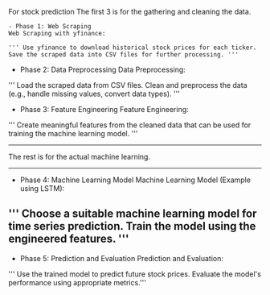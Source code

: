 For stock prediction
The first 3 is for the gathering and cleaning the data.
~~~~~~~~~~~~~~~~~~~~~~~~~~~~~~~~~~~~~~~~~~~~~~~~~~~~~~~~~~~~~~
- Phase 1: Web Scraping
Web Scraping with yfinance:

''' Use yfinance to download historical stock prices for each ticker.
Save the scraped data into CSV files for further processing. '''
~~~~~~~~~~~~~~~~~~~~~~~~~~~~~~~~~~~~~~~~~~~~~~~~~~~~~~~~~~~~~~~~
- Phase 2: Data Preprocessing
Data Preprocessing:

''' Load the scraped data from CSV files.
Clean and preprocess the data (e.g., handle missing values, convert data types). '''

- Phase 3: Feature Engineering
Feature Engineering:

''' Create meaningful features from the cleaned data that can be used for training the machine learning model. '''
____________________________________________
The rest is for the actual machine learning.
____________________________________________

- Phase 4: Machine Learning Model
Machine Learning Model (Example using LSTM):

''' Choose a suitable machine learning model for time series prediction.
Train the model using the engineered features. '''
------------------------------------------------------------------------------------
- Phase 5: Prediction and Evaluation
Prediction and Evaluation:

''' Use the trained model to predict future stock prices.
Evaluate the model's performance using appropriate metrics.'''
